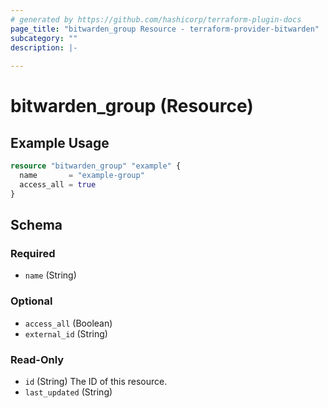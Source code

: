 ```yaml
---
# generated by https://github.com/hashicorp/terraform-plugin-docs
page_title: "bitwarden_group Resource - terraform-provider-bitwarden"
subcategory: ""
description: |-
  
---
```


# bitwarden_group (Resource)



## Example Usage

```terraform
resource "bitwarden_group" "example" {
  name       = "example-group"
  access_all = true
}
```

<!-- schema generated by tfplugindocs -->
## Schema

### Required

- `name` (String)

### Optional

- `access_all` (Boolean)
- `external_id` (String)

### Read-Only

- `id` (String) The ID of this resource.
- `last_updated` (String)
